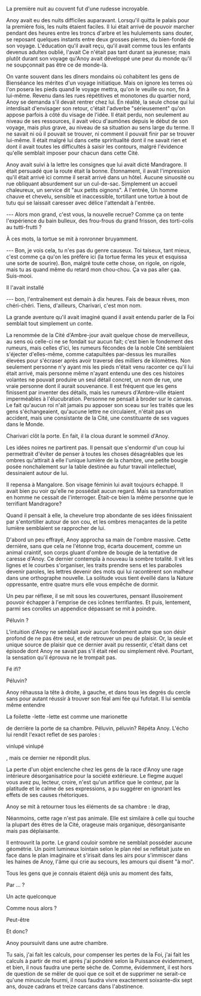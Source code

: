 La première nuit au couvent fut d'une rudesse incroyable. 

Anoy avait eu des nuits difficiles auparavant. Lorsqu'il quitta le
palais pour la première fois, les nuits étaient faciles. Il lui était
arrivé de pouvoir marcher pendant des heures entre les troncs d'arbre
et les hululements sans douter, se reposant quelques instants entre
deux grosses pierres, du bien-fondé de son voyage. L'éducation qu'il
avait reçu, qu'il avait comme tous les enfants devenus adultes oublié,
l'avait Ce n'était pas tant durant sa jeunesse; mais plutôt durant son
voyage qu'Anoy avait développé une peur du monde qu'il ne soupçonnait
pas être ce de monde-là.

On vante souvent dans les dîners mondains où cohabitent les gens de
Bienséance les mérites d'un voyage initiatique. Mais on ignore les
terres où l'on posera les pieds quand le voyage mettra, qu'on le
veuille ou non, fin à lui-même. Revenu dans les rues répétitives et
monotones du quartier nord, Anoy se demanda s'il devait rentrer chez
lui. En réalité, la seule chose qui lui interdisait d'envisager son
retour, c'était l'adverbe "sérieusement" qu'on appose parfois à côté
du visage de l'idée. Il était perdu, non seulement au niveau de ses
ressources, il avait vécu d'aumônes depuis le début de son voyage,
mais plus grave, au niveau de sa situation au sens large du terme. Il
ne savait ni où il pouvait se trouver, ni comment il pouvait finir par
se trouver lui-même. Il était malgré lui dans cette spriritualité dont
il ne savait rien et dont il avait toutes les difficultés à saisir les
contours, malgré l'évidence qu'elle semblait imposer pour chacun dans
cette Cité.

Anoy avait suivi à la lettre les consignes que lui avait dicté
Mandragore. Il était persuadé que la route était la bonne. Étonnament,
il avait l'impression qu'il était arrivé ici comme il serait arrivé
dans un hôtel. Aucune sinuosité ou rue obliquant absurdement sur un
cul-de-sac. Simplement un accueil chaleureux, un service dit "aux
petits oignons". À l'entrée, Un homme chauve et chevelu, sensible et
inaccessible, tortillant une tortue à bout de tutu qui se laissait
caresser avec délice l'attendait à l'entrée.

--- Alors mon grand, c'est vous, la nouvelle recrue? Comme ça on tente
l'expérience du bain bulleux, des frou-frous du grand frisson, des
torti-colis au tutti-frutti ? 

À ces mots, la tortue se mit à ronronner bruyamment.

--- Bon, je vois cela, tu n'es pas du genre causeux. Toi taiseux, tant
mieux, c'est comme ça qu'on les préfère ici (la tortue ferma les yeux
et esquissa une sorte de sourire). Bon, malgré toute cette chose, on
rigole, on rigole, mais tu as quand même du retard mon chou-chou. Ça
va pas aller çaa. Suis-mooi.

Il l'avait installé 

--- bon, l'entraînement est demain à dix heures. Fais de beaux rêves,
mon chéri-chéri. Tiens, d'ailleurs, Charivari, c'est mon nom.

La grande aventure qu'il avait imaginé quand il avait entendu parler
de la Foi semblait tout simplement un conte.

La renommée de la Cité d'Ambre-jour avait quelque chose de
merveilleux, au sens où celle-ci ne se fondait sur aucun fait; c'est
bien le fondement des rumeurs, mais celles d'ici, les rumeurs fécondes
de la noble Cité semblaient s'éjecter d'elles-même, comme catapultées
par-dessus les murailles élevées pour s'écraser après avoir traversé
des milliers de kilomètres. Non seulement personne n'y ayant mis les
pieds n'était venu raconter ce qu'il lui était arrivé, mais personne
même n'ayant entendu une des ces histoires volantes ne pouvait
produire un seul détail concret, un nom de rue, une vraie personne
dont il aurait souvenance. Il est fréquent que les gens finissent par
inventer des détails, mais les rumeurs d'Ambre-ville étaient
imperméables à l'élucubration. Personne ne pensait à broder sur le
canvas. Le fait qu'aucun roi n'ait jamais pu apposer son sceau sur les
traités que les gens s'échangeaient, qu'aucune lettre ne circulaient,
n'était pas un accident, mais une consistante de la Cité, une
constituante de ses vagues dans le Monde.

Charivari clôt la porte. En fait, il la cloua durant le sommeil
d'Anoy.

Les idées noires ne partirent pas. Il pensait que s'endormir d'un coup
lui permettrait d'éviter de penser à toutes les choses désagréables
que les ombres qu'attirait à elle l'unique lumière de la chambre, une
petite bougie posée nonchalement sur la table destinée au futur
travail intellectuel, dessinaient autour de lui. 

Il repensa à Mangalore. Son visage féminin lui avait toujours
échappé. Il avait bien pu voir qu'elle ne possédait aucun regard. Mais
sa transformation en homme ne cessait de l'interroger. Était-ce bien
la même personne que le terrifiant Mandragore?


Quand il pensait à elle, la chevelure trop abondante de ses idées
finissaient par s'entortiller autour de son cou, et les ombres
menaçantes de la petite lumière semblaient se rapprocher de lui.

D'abord un peu effrayé, Anoy approcha sa main de l'ombre
massive. Cette dernière, sans que cela ne l'étonne trop, écarta
doucement, comme un animal craintif, son corps gluant d'ombre de
bougie de la tentative de caresse d'Anoy. Ce dernier contempla à
nouveau la sombre totalité. Il vit les lignes et le courbes
s'organiser, les traits prendre sens et les paraboles devenir paroles,
les lettres devenir des mots qui lui racontèrent son malheur dans une
orthographe nouvelle. La solitude vous tient éveillé dans la Nature
oppressante, entre quatre murs elle vous empêche de dormir.

Un peu par réflexe, il se mit sous les couvertures, pensant
illusoirement pouvoir échapper à l'emprise de ces icônes terrifiantes. 
Et puis, lentement, parmi ses corolles un appendice dépassant se mit à
poindre. 

Péluvin ?

L'intuition d'Anoy ne semblait avoir aucun fondement autre que son
désir profond de ne pas être seul, et de retrouver un peu de
plaisir. Or, la seule et unique source de plaisir que ce dernier avait
pu ressentir, c'était dans cet épisode dont Anoy ne savait pas s'il
était réel ou simplement rêvé. Pourtant, la sensation qu'il éprouva ne
le trompait pas.

Fé ifi?

Péluvin?

Anoy réhaussa la tête à droite, à gauche, et dans tous les degrés du
cercle sans pour autant réussir à trouver son féal ami fée qui
fufotait. Il lui sembla même entendre

La foilette -lette -lette est comme une marionette

de derrière la porte de sa chambre. Péluvin, péluvin? Répéta
Anoy. L'écho lui rendit l'exact reflet de ses paroles : 

vinlupé
vinlupé

, mais ce dernier ne répondit plus. 

La perte d'un objet enclenche chez les gens de la race d'Anoy une rage
intérieure désorganisatrice pour la société extérieure. Le flegme
auquel vous avez pu, lecteur, croire, n'est qu'un artifice que le
conteur, par la platitude et le calme de ses expressions, a pu
suggérer en ignorant les effets de ses causes rhétoriques.

Anoy se mit à retourner tous les éléments de sa chambre : le drap, 

Néanmoins, cette rage n'est pas animale. Elle est similaire à celle
qui touche la plupart des êtres de la Cité, orageuse mais organique,
désorganisante mais pas déplaisante.

Il entrouvrit la porte. Le grand couloir sombre ne semblait posséder
aucune géométrie. Un point lumineux lointain selon le plan réel se
reflétait juste en face dans le plan imaginaire et s'irisait dans les
airs pour s'immiscer dans les haines de Anoy, l'âme qui crie au
secours, les amours qui disent "à moi".

Tous les gens que je connais étaient déjà unis au moment des faits, 

Par ... ?

Un acte quelconque

Comme nous alors ?

Peut-être

Et donc?

Anoy poursuivit dans une autre chambre.

Tu sais, j'ai fait les calculs, pour compenser les pertes de la Foi,
j'ai fait les calculs à partir de moi et après j'ai pondéré selon la
Puissance évidemment, et bien, il nous faudra une perte sèche
de. Comme, évidemment, il est hors de question de se mêler de quoi que
ce soit et de supprimer ne serait-ce qu'une minuscule fourmi, il nous
faudra vivre exactement soixante-dix sept ans, douze cadrans et treize
carcans dans l'abstinence.



